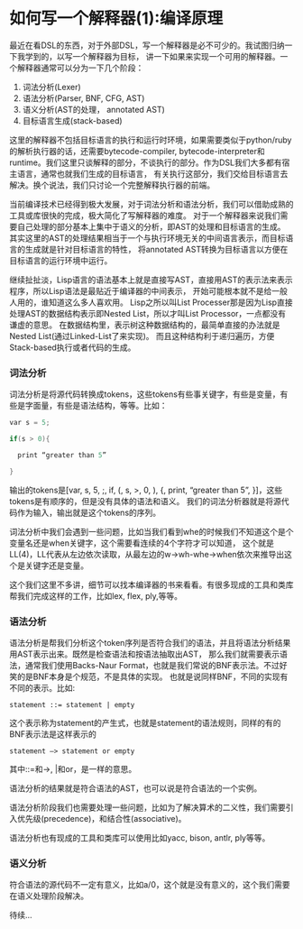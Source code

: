 如何写一个解释器(1):编译原理
=======

最近在看DSL的东西，对于外部DSL，写一个解释器是必不可少的。我试图归纳一下我学到的，以写一个解释器为目标，
讲一下如果来实现一个可用的解释器。一个解释器通常可以分为一下几个阶段：

1. 词法分析(Lexer)
1. 语法分析(Parser, BNF, CFG, AST)
1. 语义分析(AST的处理， annotated AST)
1. 目标语言生成(stack-based)

这里的解释器不包括目标语言的执行和运行时环境，如果需要类似于python/ruby的解析执行器的话，还需要bytecode-compiler, 
bytecode-interpreter和runtime。我们这里只谈解释的部分，不谈执行的部分。作为DSL我们大多都有宿主语言，通常也就我们生成的目标语言，
有关执行这部分，我们交给目标语言去解决。换个说法，我们只讨论一个完整解释执行器的前端。

当前编译技术已经得到极大发展，对于词法分析和语法分析，我们可以借助成熟的工具或库很快的完成，极大简化了写解释器的难度。
对于一个解释器来说我们需要自己处理的部分基本上集中于语义的分析，即AST的处理和目标语言的生成。
其实这里的AST的处理结果相当于一个与执行环境无关的中间语言表示，而目标语言的生成就是针对目标语言的特性，
将annotated AST转换为目标语言以方便在目标语言的运行环境中运行。

继续扯扯淡，Lisp语言的语法基本上就是直接写AST，直接用AST的表示法来表示程序，所以Lisp语法是最贴近于编译器的中间表示，
开始可能根本就不是给一般人用的，谁知道这么多人喜欢用。
Lisp之所以叫List Processer那是因为Lisp直接处理AST的数据结构表示即Nested List，所以才叫List Processor，一点都没有谦虚的意思。
在数据结构里，表示树这种数据结构的，最简单直接的办法就是Nested List(通过Linked-List了来实现)。
而且这种结构利于递归遍历，方便Stack-based执行或者代码的生成。

### 词法分析
词法分析是将源代码转换成tokens，这些tokens有些事关键字，有些是变量，有些是字面量，有些是语法结构，等等。比如：
```c
var s = 5;

if(s > 0){

  print “greater than 5”

}
```
输出的tokens是[var, s, 5, ;, if, (, s, >, 0, ), {, print, “greater than 5”, }]，这些tokens是有顺序的，但是没有具体的语法和语义。
我们的词法分析器就是将源代码作为输入，输出就是这个tokens的序列。

词法分析中我们会遇到一些问题，比如当我们看到whe的时候我们不知道这个是个变量名还是when关键字，这个需要看连续的4个字符才可以知道，
这个就是LL(4)，LL代表从左边依次读取，从最左边的w->wh-whe->when依次来推导出这个是关键字还是变量。

这个我们这里不多讲，细节可以找本编译器的书来看看。有很多现成的工具和类库帮我们完成这样的工作，比如lex, flex, ply,等等。

### 语法分析
语法分析是帮我们分析这个token序列是否符合我们的语法，并且将语法分析结果用AST表示出来。既然是检查语法和按语法抽取出AST，
那么我们就需要表示语法，通常我们使用Backs-Naur Format，也就是我们常说的BNF表示法。不过好笑的是BNF本身是个规范，不是具体的实现。
也就是说同样BNF，不同的实现有不同的表示。比如:

`statement ::= statement | empty`

这个表示称为statement的产生式，也就是statement的语法规则，同样的有的BNF表示法是这样表示的

`statement –> statement or empty`

其中::=和->, |和or，是一样的意思。

语法分析的结果就是符合语法的AST，也可以说是符合语法的一个实例。

语法分析阶段我们也需要处理一些问题，比如为了解决算术的二义性，我们需要引入优先级(precedence)，和结合性(associative)。

语法分析也有现成的工具和类库可以使用比如yacc, bison, antlr, ply等等。

### 语义分析
符合语法的源代码不一定有意义，比如a/0，这个就是没有意义的，这个我们需要在语义处理阶段解决。

待续…
